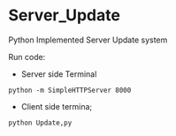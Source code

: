 # Server_Update
Python Implemented Server Update system

Run code:
 - Server side Terminal
```
python -m SimpleHTTPServer 8000
```
 - Client side termina;
```
python Update,py
```
